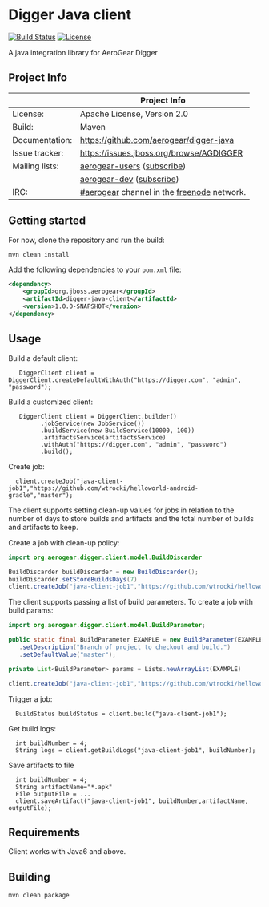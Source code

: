 # Digger Java client

[![Build Status](https://travis-ci.org/aerogear/digger-java.png)](https://travis-ci.org/aerogear/digger-java)
[![License](https://img.shields.io/:license-Apache2-blue.svg)](http://www.apache.org/licenses/LICENSE-2.0)

A java integration library for AeroGear Digger

## Project Info

|                 | Project Info  |
| --------------- | ------------- |
| License:        | Apache License, Version 2.0  |
| Build:          | Maven  |
| Documentation:  | https://github.com/aerogear/digger-java  |
| Issue tracker:  | https://issues.jboss.org/browse/AGDIGGER  |
| Mailing lists:  | [aerogear-users](http://aerogear-users.1116366.n5.nabble.com/) ([subscribe](https://lists.jboss.org/mailman/listinfo/aerogear-users))  |
|                 | [aerogear-dev](http://aerogear-dev.1069024.n5.nabble.com/) ([subscribe](https://lists.jboss.org/mailman/listinfo/aerogear-dev))  |
| IRC:            | [#aerogear](https://webchat.freenode.net/?channels=aerogear) channel in the [freenode](http://freenode.net/) network.  |


## Getting started

For now, clone the repository and run the build:

```
mvn clean install
```

Add the following dependencies to your ```pom.xml``` file:

```xml
<dependency>
    <groupId>org.jboss.aerogear</groupId>
    <artifactId>digger-java-client</artifactId>
    <version>1.0.0-SNAPSHOT</version>
</dependency>
```

## Usage

Build a default client:
```
   DiggerClient client = DiggerClient.createDefaultWithAuth("https://digger.com", "admin", "password");
```

Build a customized client:
```
   DiggerClient client = DiggerClient.builder()
         .jobService(new JobService())
         .buildService(new BuildService(10000, 100))
         .artifactsService(artifactsService)
         .withAuth("https://digger.com", "admin", "password")
         .build();
```

Create job:

```
  client.createJob("java-client-job1","https://github.com/wtrocki/helloworld-android-gradle","master");
```

The client supports setting clean-up values for jobs in relation to the number of days to store builds and artifacts
and the total number of builds and artifacts to keep.

Create a job with clean-up policy:
```java
import org.aerogear.digger.client.model.BuildDiscarder

BuildDiscarder buildDiscarder = new BuildDiscarder();
buildDiscarder.setStoreBuildsDays(7)
client.createJob("java-client-job1","https://github.com/wtrocki/helloworld-android-gradle","master", buildDiscarder);
```


The client supports passing a list of build parameters. To create a job with build params:
```java
import org.aerogear.digger.client.model.BuildParameter;

public static final BuildParameter EXAMPLE = new BuildParameter(EXAMPLE)
   .setDescription("Branch of project to checkout and build.")
   .setDefaultValue("master");

private List<BuildParameter> params = Lists.newArrayList(EXAMPLE)

client.createJob("java-client-job1","https://github.com/wtrocki/helloworld-android-gradle","master", params);

```


Trigger a job:

```
  BuildStatus buildStatus = client.build("java-client-job1");
```

Get build logs:

```
  int buildNumber = 4;
  String logs = client.getBuildLogs("java-client-job1", buildNumber);
```

Save artifacts to file

```
  int buildNumber = 4;
  String artifactName="*.apk" 
  File outputFile = ...
  client.saveArtifact("java-client-job1", buildNumber,artifactName, outputFile);
```

## Requirements

Client works with Java6 and above.

## Building

`mvn clean package`

